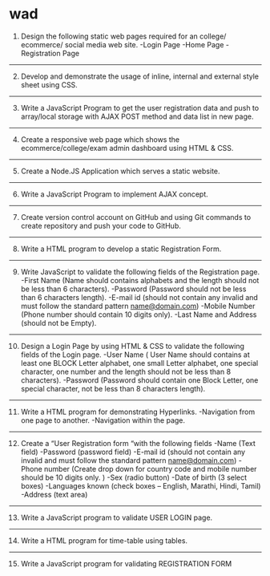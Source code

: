 # wad
1. Design the following static web pages required for an college/ ecommerce/ social
media web site.
-Login Page
-Home Page
-Registration Page

-------------------------------------------------------------------------------------------------------------
2. Develop and demonstrate the usage of inline, internal and external style sheet
using CSS.
--------------------------------------------------------------------------------------------------------------

3. Write a JavaScript Program to get the user registration data and push to
array/local storage with AJAX POST method and data list in new page.
------------------------------------------------------------------------------------------------------------

4. Create a responsive web page which shows the ecommerce/college/exam
admin dashboard using HTML & CSS.

-------------------------------------------------------------------------------------------------------------
5. Create a Node.JS Application which serves a static website.
------------------------------------------------------------------------------------------------------

6. Write a JavaScript Program to implement AJAX concept.

-------------------------------------------------------------------------------------------------------------
7. Create version control account on GitHub and using Git commands to
create repository and push your code to GitHub.
------------------------------------------------------------------------------------------------------------------
8. Write a HTML program to develop a static Registration Form.
----------------------------------------------------------------------------------------------------------------

9. Write JavaScript to validate the following fields of the Registration page.
-First Name (Name should contains alphabets and the length should not
be less than 6 characters).
-Password (Password should not be less than 6 characters length).
-E-mail id (should not contain any invalid and must follow the standard
pattern name@domain.com)
-Mobile Number (Phone number should contain 10 digits only).
-Last Name and Address (should not be Empty).
------------------------------------------------------------------------------------------------------------------

10. Design a Login Page by using HTML & CSS to validate the following fields
of the Login page.
-User Name ( User Name should contains at least one BLOCK Letter
alphabet, one small Letter alphabet, one special character, one
number and the length should not be less than 8 characters).
-Password (Password should contain one Block Letter, one special
character, not be less than 8 characters length).
------------------------------------------------------------------------------------------------------------------------

11. Write a HTML program for demonstrating Hyperlinks.
-Navigation from one page to another.
-Navigation within the page.

---------------------------------------------------------------------------------------------------------------------------
12. Create a “User Registration form “with the following fields
-Name (Text field)
-Password (password field)
-E-mail id (should not contain any invalid and must follow the
standard pattern name@domain.com)
-Phone number (Create drop down for country code and mobile
number should be 10 digits only. )
-Sex (radio button)
-Date of birth (3 select boxes)
-Languages known (check boxes – English, Marathi, Hindi, Tamil)
-Address (text area)

--------------------------------------------------------------------------------------------------------------------------------
13. Write a JavaScript program to validate USER LOGIN page.

------------------------------------------------------------------------------------------------------------------------------
14. Write a HTML program for time-table using tables.
----------------------------------------------------------------------------------------------------------------------------------

15. Write a JavaScript program for validating REGISTRATION FORM
